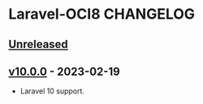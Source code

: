 # Laravel-OCI8 CHANGELOG

## [Unreleased](https://github.com/yajra/laravel-oci8/compare/v10.0.0...10.x)

## [v10.0.0](https://github.com/yajra/laravel-oci8/compare/v10.0.0...10.x) - 2023-02-19

- Laravel 10 support.
